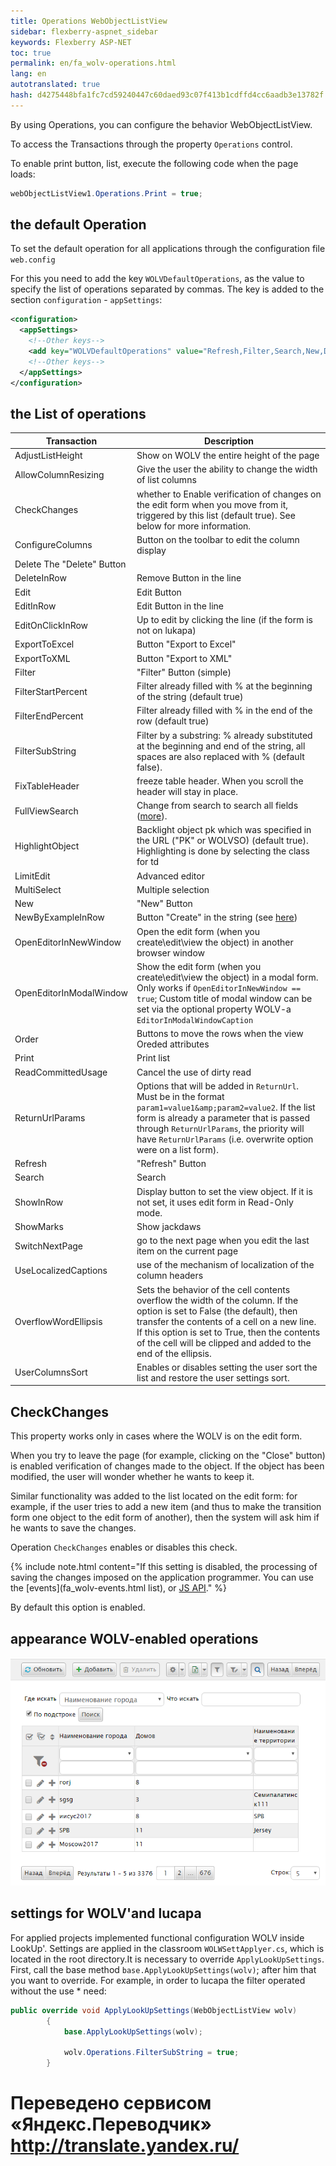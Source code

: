 ```yaml
--- 
title: Operations WebObjectListView 
sidebar: flexberry-aspnet_sidebar 
keywords: Flexberry ASP-NET 
toc: true 
permalink: en/fa_wolv-operations.html 
lang: en 
autotranslated: true 
hash: d4275448bfa1fc7cd59240447c60daed93c07f413b1cdffd4cc6aadb3e13782f 
--- 
```


By using Operations, you can configure the behavior WebObjectListView. 

To access the Transactions through the property `Operations` control. 

To enable print button, list, execute the following code when the page loads: 

```csharp
webObjectListView1.Operations.Print = true;
``` 

## the default Operation 

To set the default operation for all applications through the configuration file `web.config` 

For this you need to add the key `WOLVDefaultOperations`, as the value to specify the list of operations separated by commas. 
The key is added to the section `configuration` - `appSettings`: 

```xml
<configuration>
  <appSettings>
    <!--Other keys-->
    <add key="WOLVDefaultOperations" value="Refresh,Filter,Search,New,Delete,ShowMarks,EditInRow,ConfigureColumns,NewByExampleInRow,ExportToExcel,AllowColumnResizing,LimitEdit,EditOnClickInRow,FixTableHeader,HighlightObject" />
    <!--Other keys-->
  </appSettings>
</configuration>
``` 

## the List of operations 

| Transaction | Description | 
| -------- | -------- | 
| AdjustListHeight | Show on WOLV the entire height of the page | 
| AllowColumnResizing | Give the user the ability to change the width of list columns 
| CheckChanges | whether to Enable verification of changes on the edit form when you move from it, triggered by this list (default true). See below for more information. | 
| ConfigureColumns | Button on the toolbar to edit the column display | 
Delete The "Delete" Button | 
| DeleteInRow | Remove Button in the line | 
| Edit | Edit Button | 
| EditInRow | Edit Button in the line | 
| EditOnClickInRow | Up to edit by clicking the line (if the form is not on lukapa) | 
| ExportToExcel | Button "Export to Excel" | 
| ExportToXML | Button "Export to XML" | 
| Filter | "Filter" Button (simple) | 
| FilterStartPercent | Filter already filled with % at the beginning of the string (default true) | 
| FilterEndPercent | Filter already filled with % in the end of the row (default true) | 
| FilterSubString | Filter by a substring: % already substituted at the beginning and end of the string, all spaces are also replaced with % (default false). | 
| FixTableHeader | freeze table header. When you scroll the header will stay in place. | 
| FullViewSearch | Change from search to search all fields ([more](fa_wolv-search.html)). | 
| HighlightObject | Backlight object pk which was specified in the URL ("PK" or WOLVSO) (default true). Highlighting is done by selecting the class for td | 
| LimitEdit | Advanced editor | 
| MultiSelect | Multiple selection | 
| New | "New" Button | 
| NewByExampleInRow | Button "Create" in the string (see [here](fa_web-data-object-prototyping.html)) | 
| OpenEditorInNewWindow | Open the edit form (when you create\edit\view the object) in another browser window | 
| OpenEditorInModalWindow | Show the edit form (when you create\edit\view the object) in a modal form. Only works if `OpenEditorInNewWindow == true`; Custom title of modal window can be set via the optional property WOLV-a `EditorInModalWindowCaption` | 
| Order | Buttons to move the rows when the view Oreded attributes | 
| Print | Print list | 
| ReadCommittedUsage | Cancel the use of dirty read | 
| ReturnUrlParams | Options that will be added in `ReturnUrl`. Must be in the format `param1=value1&amp;param2=value2`. If the list form is already a parameter that is passed through `ReturnUrlParams`, the priority will have `ReturnUrlParams` (i.e. overwrite option were on a list form). | 
| Refresh | "Refresh" Button | 
| Search | Search | 
| ShowInRow | Display button to set the view object. If it is not set, it uses edit form in Read-Only mode. | 
| ShowMarks | Show jackdaws | 
| SwitchNextPage | go to the next page when you edit the last item on the current page | 
| UseLocalizedCaptions | use of the mechanism of localization of the column headers | 
| OverflowWordEllipsis | Sets the behavior of the cell contents overflow the width of the column. If the option is set to False (the default), then transfer the contents of a cell on a new line. If this option is set to True, then the contents of the cell will be clipped and added to the end of the ellipsis. | 
| UserColumnsSort | Enables or disables setting the user sort the list and restore the user settings sort. | 

## CheckChanges 

This property works only in cases where the WOLV is on the edit form. 

When you try to leave the page (for example, clicking on the "Close" button) is enabled verification of changes made to the object. If the object has been modified, the user will wonder whether he wants to keep it. 

Similar functionality was added to the list located on the edit form: for example, if the user tries to add a new item (and thus to make the transition form one object to the edit form of another), then the system will ask him if he wants to save the changes. 

Operation `CheckChanges` enables or disables this check. 

{% include note.html content="If this setting is disabled, the processing of saving the changes imposed on the application programmer. 
You can use the [events](fa_wolv-events.html list), or [JS API](fa_js-api-wolv.html)." %} 

By default this option is enabled. 

## appearance WOLV-enabled operations 

![](/images/pages/products/flexberry-aspnet/controls/wolv/all-operations-wolv.png) 

## settings for WOLV'and lucapa 

For applied projects implemented functional configuration WOLV inside LookUp'. Settings are applied in the classroom 
`WOLWSettApplyer.cs`, which is located in the root directory.It is necessary to override `ApplyLookUpSettings`. 
First, call the base method `base.ApplyLookUpSettings(wolv)`; after him that you want to override. 
For example, in order to lucapa the filter operated without the use * need: 

```csharp
public override void ApplyLookUpSettings(WebObjectListView wolv)
        {
            base.ApplyLookUpSettings(wolv);

            wolv.Operations.FilterSubString = true;
        }
``` 



 # Переведено сервисом «Яндекс.Переводчик» http://translate.yandex.ru/
